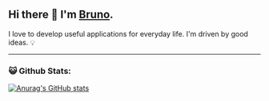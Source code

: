 ## Hi there 👋 I'm [Bruno](https://github.com/brunoesposito).

I love to develop useful applications for everyday life. I'm driven by good ideas. 💡

---

### 😺 Github Stats:

[![Anurag's GitHub stats](https://github-readme-stats.vercel.app/api?username=brunocomunicain)](https://github.com/anuraghazra/github-readme-stats)
